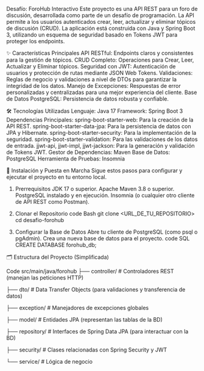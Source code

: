 Desafío: ForoHub Interactivo
Este proyecto es una API REST para un foro de discusión, desarrollada como parte de un desafío de programación. La API permite a los usuarios autenticados crear, leer, actualizar y eliminar tópicos de discusión (CRUD).
La aplicación está construida con Java y Spring Boot 3, utilizando un esquema de seguridad basado en Tokens JWT para proteger los endpoints.

✨ Características Principales
API RESTful: Endpoints claros y consistentes para la gestión de tópicos.
CRUD Completo: Operaciones para Crear, Leer, Actualizar y Eliminar tópicos.
Seguridad con JWT: Autenticación de usuarios y protección de rutas mediante JSON Web Tokens.
Validaciones: Reglas de negocio y validaciones a nivel de DTOs para garantizar la integridad de los datos.
Manejo de Excepciones: Respuestas de error personalizadas y centralizadas para una mejor experiencia del cliente.
Base de Datos PostgreSQL: Persistencia de datos robusta y confiable.

🛠️ Tecnologías Utilizadas
Lenguaje: Java 17
Framework: Spring Boot 3
Dependencias Principales:
spring-boot-starter-web: Para la creación de la API REST.
spring-boot-starter-data-jpa: Para la persistencia de datos con JPA y Hibernate.
spring-boot-starter-security: Para la implementación de la seguridad.
spring-boot-starter-validation: Para las validaciones de los datos de entrada.
jjwt-api, jjwt-impl, jjwt-jackson: Para la generación y validación de Tokens JWT.
Gestor de Dependencias: Maven
Base de Datos: PostgreSQL
Herramienta de Pruebas: Insomnia

🚀 Instalación y Puesta en Marcha
Sigue estos pasos para configurar y ejecutar el proyecto en tu entorno local.
1. Prerrequisitos
JDK 17 o superior.
Apache Maven 3.8 o superior.
PostgreSQL instalado y en ejecución.
Insomnia (o cualquier otro cliente de API REST como Postman).

2. Clonar el Repositorio
code
Bash
git clone <URL_DE_TU_REPOSITORIO>
cd desafio-forohub

3. Configurar la Base de Datos
Abre tu cliente de PostgreSQL (como psql o pgAdmin).
Crea una nueva base de datos para el proyecto.
code
SQL
CREATE DATABASE forohub_db;



🗂️ Estructura del Proyecto (Simplificada)


Code
src/main/java/forohub
├── controller/       # Controladores REST (manejan las peticiones HTTP)

├── dto/              # Data Transfer Objects (para validaciones y transferencia de datos)

├── exception/        # Manejadores de excepciones globales

├── model/            # Entidades JPA (representan las tablas de la BD)

├── repository/       # Interfaces de Spring Data JPA (para interactuar con la BD)

├── security/         # Clases relacionadas con Spring Security y JWT

└── service/          # Lógica de negocio











